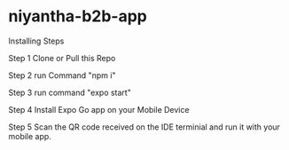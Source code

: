 # niyantha-b2b-app

Installing Steps

Step 1 
Clone or Pull this Repo

Step 2 
run Command "npm i"

Step 3
run command "expo start"

Step 4 
Install Expo Go app on your Mobile Device

Step 5
Scan the QR code received on the IDE terminial and run it with your mobile app.
